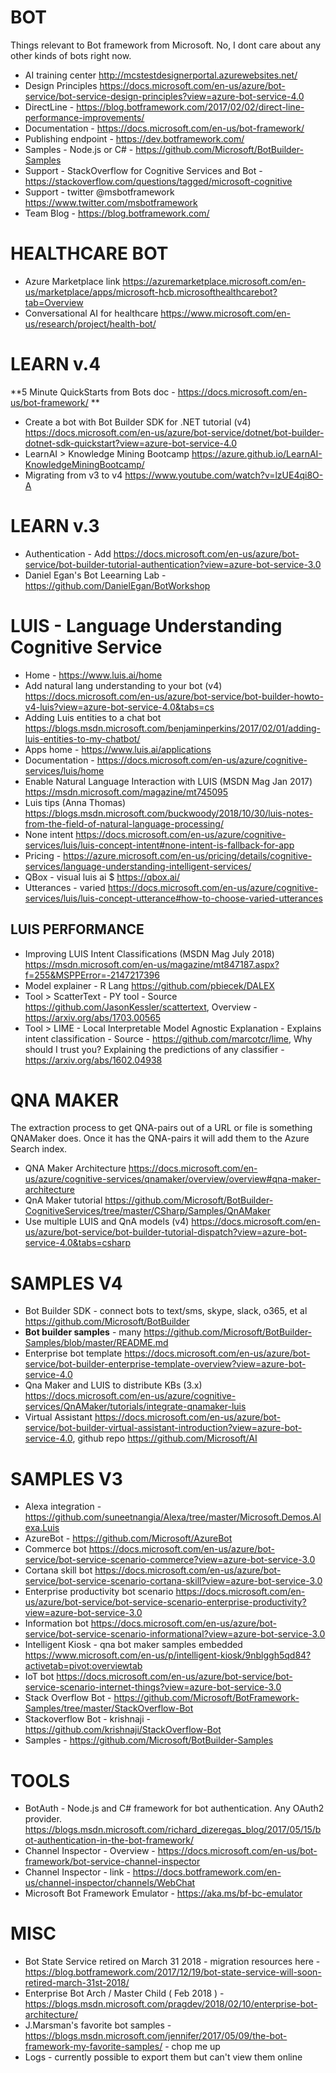 # BOT
Things relevant to Bot framework from Microsoft.  No, I dont care about any other kinds of bots right now.
* AI training center <http://mcstestdesignerportal.azurewebsites.net/>
* Design Principles <https://docs.microsoft.com/en-us/azure/bot-service/bot-service-design-principles?view=azure-bot-service-4.0>
* DirectLine - https://blog.botframework.com/2017/02/02/direct-line-performance-improvements/
* Documentation - https://docs.microsoft.com/en-us/bot-framework/
* Publishing endpoint - https://dev.botframework.com/
* Samples - Node.js or C# - https://github.com/Microsoft/BotBuilder-Samples
* Support - StackOverflow for Cognitive Services and Bot - <https://stackoverflow.com/questions/tagged/microsoft-cognitive>
* Support - twitter @msbotframework <https://www.twitter.com/msbotframework>
* Team Blog - <https://blog.botframework.com/>

# HEALTHCARE BOT

* Azure Marketplace link <https://azuremarketplace.microsoft.com/en-us/marketplace/apps/microsoft-hcb.microsofthealthcarebot?tab=Overview>
* Conversational AI for healthcare <https://www.microsoft.com/en-us/research/project/health-bot/>

# LEARN v.4

**5 Minute QuickStarts from Bots doc - <https://docs.microsoft.com/en-us/bot-framework/> **
* Create a bot with Bot Builder SDK for .NET tutorial (v4) <https://docs.microsoft.com/en-us/azure/bot-service/dotnet/bot-builder-dotnet-sdk-quickstart?view=azure-bot-service-4.0>
* LearnAI > Knowledge Mining Bootcamp <https://azure.github.io/LearnAI-KnowledgeMiningBootcamp/>
* Migrating from v3 to v4 <https://www.youtube.com/watch?v=lzUE4qi8O-A>

# LEARN v.3

* Authentication - Add <https://docs.microsoft.com/en-us/azure/bot-service/bot-builder-tutorial-authentication?view=azure-bot-service-3.0>
* Daniel Egan's Bot Leearning Lab - https://github.com/DanielEgan/BotWorkshop 

# LUIS - Language Understanding Cognitive Service

* Home - <https://www.luis.ai/home>
* Add natural lang understanding to your bot (v4) <https://docs.microsoft.com/en-us/azure/bot-service/bot-builder-howto-v4-luis?view=azure-bot-service-4.0&tabs=cs>
* Adding Luis entities to a chat bot <https://blogs.msdn.microsoft.com/benjaminperkins/2017/02/01/adding-luis-entities-to-my-chatbot/>
* Apps home - <https://www.luis.ai/applications>
* Documentation - <https://docs.microsoft.com/en-us/azure/cognitive-services/luis/home>
* Enable Natural Language Interaction with LUIS (MSDN Mag Jan 2017) <https://msdn.microsoft.com/magazine/mt745095>
* Luis tips (Anna Thomas) <https://blogs.msdn.microsoft.com/buckwoody/2018/10/30/luis-notes-from-the-field-of-natural-language-processing/>
* None intent <https://docs.microsoft.com/en-us/azure/cognitive-services/luis/luis-concept-intent#none-intent-is-fallback-for-app>
* Pricing - <https://azure.microsoft.com/en-us/pricing/details/cognitive-services/language-understanding-intelligent-services/>
* QBox - visual luis ai $ <https://qbox.ai/>
* Utterances - varied <https://docs.microsoft.com/en-us/azure/cognitive-services/luis/luis-concept-utterance#how-to-choose-varied-utterances>

## LUIS PERFORMANCE

* Improving LUIS Intent Classifications (MSDN Mag July 2018) <https://msdn.microsoft.com/en-us/magazine/mt847187.aspx?f=255&MSPPError=-2147217396>
* Model explainer - R Lang <https://github.com/pbiecek/DALEX>
* Tool > ScatterText - PY tool - Source <https://github.com/JasonKessler/scattertext>, Overview - <https://arxiv.org/abs/1703.00565>
* Tool > LIME - Local Interpretable Model Agnostic Explanation - Explains intent classification - Source - <https://github.com/marcotcr/lime>, 
Why should I trust you?  Explaining the predictions of any classifier - <https://arxiv.org/abs/1602.04938>

# QNA MAKER
The extraction process to get QNA-pairs out of a URL or file is something QNAMaker does. Once it has the QNA-pairs it will add them to the Azure Search index.
* QNA Maker Architecture <https://docs.microsoft.com/en-us/azure/cognitive-services/qnamaker/overview/overview#qna-maker-architecture>
* QnA Maker tutorial <https://github.com/Microsoft/BotBuilder-CognitiveServices/tree/master/CSharp/Samples/QnAMaker>
* Use multiple LUIS and QnA models (v4) <https://docs.microsoft.com/en-us/azure/bot-service/bot-builder-tutorial-dispatch?view=azure-bot-service-4.0&tabs=csharp>

# SAMPLES V4

* Bot Builder SDK - connect bots to text/sms, skype, slack, o365, et al <https://github.com/Microsoft/BotBuilder>
* **Bot builder samples** - many <https://github.com/Microsoft/BotBuilder-Samples/blob/master/README.md>
* Enterprise bot template <https://docs.microsoft.com/en-us/azure/bot-service/bot-builder-enterprise-template-overview?view=azure-bot-service-4.0>
* Qna Maker and LUIS to distribute KBs (3.x) <https://docs.microsoft.com/en-us/azure/cognitive-services/QnAMaker/tutorials/integrate-qnamaker-luis>
* Virtual Assistant <https://docs.microsoft.com/en-us/azure/bot-service/bot-builder-virtual-assistant-introduction?view=azure-bot-service-4.0>, github repo <https://github.com/Microsoft/AI>

# SAMPLES V3
* Alexa integration -	https://github.com/suneetnangia/Alexa/tree/master/Microsoft.Demos.Alexa.Luis
* AzureBot - https://github.com/Microsoft/AzureBot
* Commerce bot <https://docs.microsoft.com/en-us/azure/bot-service/bot-service-scenario-commerce?view=azure-bot-service-3.0>
* Cortana skill bot <https://docs.microsoft.com/en-us/azure/bot-service/bot-service-scenario-cortana-skill?view=azure-bot-service-3.0>
* Enterprise productivity bot scenario <https://docs.microsoft.com/en-us/azure/bot-service/bot-service-scenario-enterprise-productivity?view=azure-bot-service-3.0>
* Information bot <https://docs.microsoft.com/en-us/azure/bot-service/bot-service-scenario-informational?view=azure-bot-service-3.0>
* Intelligent Kiosk - qna bot maker samples embedded <https://www.microsoft.com/en-us/p/intelligent-kiosk/9nblggh5qd84?activetab=pivot:overviewtab>
* IoT bot <https://docs.microsoft.com/en-us/azure/bot-service/bot-service-scenario-internet-things?view=azure-bot-service-3.0>
* Stack Overflow Bot - https://github.com/Microsoft/BotFramework-Samples/tree/master/StackOverflow-Bot
* Stackoverflow Bot - krishnaji - https://github.com/krishnaji/StackOverflow-Bot
* Samples - <https://github.com/Microsoft/BotBuilder-Samples>

# TOOLS
* BotAuth - Node.js and C# framework for  bot authentication.  Any OAuth2 provider.  https://blogs.msdn.microsoft.com/richard_dizeregas_blog/2017/05/15/bot-authentication-in-the-bot-framework/
* Channel Inspector - Overview - https://docs.microsoft.com/en-us/bot-framework/bot-service-channel-inspector 
* Channel Inspector - link - https://docs.botframework.com/en-us/channel-inspector/channels/WebChat
* Microsoft Bot Framework Emulator - https://aka.ms/bf-bc-emulator 

# MISC
* Bot State Service retired on March 31 2018 - migration resources here - https://blog.botframework.com/2017/12/19/bot-state-service-will-soon-retired-march-31st-2018/
* Enterprise Bot Arch / Master Child ( Feb 2018 ) - <https://blogs.msdn.microsoft.com/pragdev/2018/02/10/enterprise-bot-architecture/>
* J.Marsman's favorite bot samples - https://blogs.msdn.microsoft.com/jennifer/2017/05/09/the-bot-framework-my-favorite-samples/ - chop me up
* Logs - currently possible to export them but can't view them online